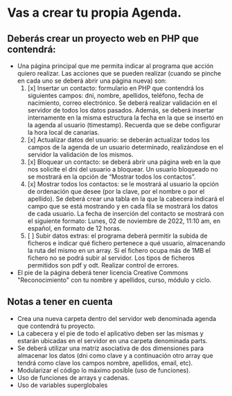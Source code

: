 # Vas a crear tu propia Agenda. 
## Deberás crear un proyecto web en PHP que contendrá:

- Una página principal que me permita indicar al programa que acción quiero realizar. Las acciones que se pueden realizar (cuando se pinche en cada uno se deberá abrir una página nueva) son:
  1. [x] Insertar un contacto: formulario en PHP que contendrá los siguientes campos: dni, nombre, apellidos, teléfono, fecha de nacimiento, correo electrónico. Se deberá realizar validación en el servidor de todos los datos pasados. Además, se deberá insertar internamente en la misma estructura la fecha en la que se insertó en la agenda al usuario (timestamp). Recuerda que se debe configurar la hora local de canarias.
  2. [x] Actualizar datos del usuario: se deberán actualizar todos los campos de la agenda de un usuario determinado, realizándose en el servidor la validación de los mismos.
  3. [x] Bloquear un contacto: se deberá abrir una página web en la que nos solicite el dni del usuario a bloquear. Un usuario bloqueado no se mostrará en la opción de “Mostrar todos los contactos”.
  4. [x] Mostrar todos los contactos: se le mostrará al usuario la opción de ordenación que desee (por la clave, por el nombre o por el apellido). Se deberá crear una tabla en la que la cabecera indicará el campo que se está mostrando y en cada fila se mostrará los datos de cada usuario. La fecha de inserción del contacto se mostrará con el siguiente formato: Lunes, 02 de noviembre de 2022, 11:10 am, en español, en formato de 12 horas.
  5. [ ] Subir datos extras: el programa deberá permitir la subida de ficheros e indicar qué fichero pertenece a qué usuario, almacenando la ruta del mismo en un array. Si el fichero ocupa más de 1MB el fichero no se podrá subir al servidor. Los tipos de ficheros permitidos son pdf y odt. Realizar control de errores.
- El pie de la página deberá tener licencia Creative Commons "Reconocimiento" con tu nombre y apellidos, curso, módulo y ciclo.

## Notas a tener en cuenta

- Crea una nueva carpeta dentro del servidor web denominada agenda que contendrá tu proyecto.
- La cabecera y el pie de todo el aplicativo deben ser las mismas y estarán ubicadas en el servidor en una carpeta denominada parts.
- Se deberá utilizar una matriz asociativa de dos dimensiones para almacenar los datos (dni como clave y a continuación otro array que tendrá como clave los campos nombre, apellidos, email, etc).
- Modularizar el código lo máximo posible (uso de funciones).
- Uso de funciones de arrays y cadenas.
- Uso de variables superglobales